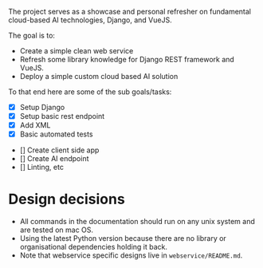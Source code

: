 The project serves as a showcase and personal refresher on fundamental cloud-based AI technologies, Django, and VueJS.

The goal is to:

* Create a simple clean web service
* Refresh some library knowledge for Django REST framework and VueJS.
* Deploy a simple custom cloud based AI solution

To that end here are some of the sub goals/tasks:

* [x] Setup Django
* [x] Setup basic rest endpoint
* [x] Add XML
* [x] Basic automated tests
* [] Create client side app
* [] Create AI endpoint
* [] Linting, etc

# Design decisions

* All commands in the documentation should run on any unix system and are tested on mac OS.
* Using the latest Python version because there are no library or organisational dependencies holding it back.
* Note that webservice specific designs live in `webservice/README.md`.
